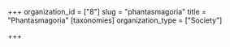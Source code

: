 +++
organization_id = ["8"]
slug = "phantasmagoria"
title = "Phantasmagoria"
[taxonomies]
organization_type = ["Society"]

+++



